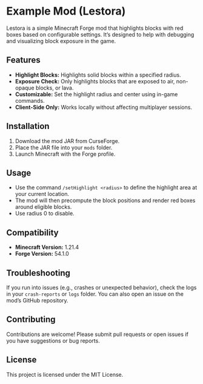 # Example Mod (Lestora)

Lestora is a simple Minecraft Forge mod that highlights blocks with red boxes based on configurable settings. It’s designed to help with debugging and visualizing block exposure in the game.

## Features
- **Highlight Blocks:** Highlights solid blocks within a specified radius.
- **Exposure Check:** Only highlights blocks that are exposed to air, non-opaque blocks, or lava.
- **Customizable:** Set the highlight radius and center using in-game commands.
- **Client-Side Only:** Works locally without affecting multiplayer sessions.

## Installation
1. Download the mod JAR from CurseForge.
2. Place the JAR file into your `mods` folder.
3. Launch Minecraft with the Forge profile.

## Usage
- Use the command `/setHighlight <radius>` to define the highlight area at your current location.
- The mod will then precompute the block positions and render red boxes around eligible blocks.
- Use radius 0 to disable.

## Compatibility
- **Minecraft Version:** 1.21.4
- **Forge Version:** 54.1.0

## Troubleshooting
If you run into issues (e.g., crashes or unexpected behavior), check the logs in your `crash-reports` or `logs` folder. You can also open an issue on the mod’s GitHub repository.

## Contributing
Contributions are welcome! Please submit pull requests or open issues if you have suggestions or bug reports.

## License
This project is licensed under the MIT License.
